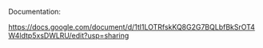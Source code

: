 Documentation:

https://docs.google.com/document/d/1tl1LOTRfskKQ8G2G7BQLbfBkSrOT4W4ldtp5xsDWLRU/edit?usp=sharing
